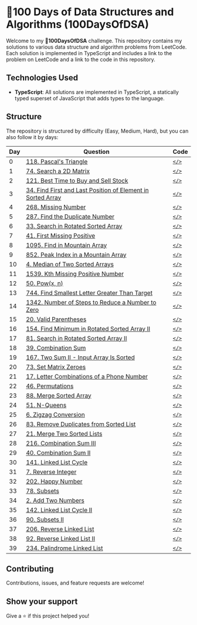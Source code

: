 # 🚀100 Days of Data Structures and Algorithms (100DaysOfDSA)

Welcome to my **🚀100DaysOfDSA** challenge. This repository contains my solutions to various data structure and algorithm problems from LeetCode. Each solution is implemented in TypeScript and includes a link to the problem on LeetCode and a link to the code in this repository.

## Technologies Used

- **TypeScript**: All solutions are implemented in TypeScript, a statically typed superset of JavaScript that adds types to the language.

## Structure

The repository is structured by difficulty (Easy, Medium, Hard), but you can also follow it by days:

| Day | Question | Code |
| --- | --- | --- |
| 0 | [118. Pascal's Triangle](https://leetcode.com/problems/pascals-triangle/) | [`</>`](/Easy/118%20Pascals%20Triangle.ts) |
| 1 | [74. Search a 2D Matrix](https://leetcode.com/problems/search-a-2d-matrix) | [`</>`](/Medium/74%20Search%20a%202D%20Matrix.ts) |
| 2 | [121. Best Time to Buy and Sell Stock](https://leetcode.com/problems/best-time-to-buy-and-sell-stock) | [`</>`](/Easy/121%20Best%20Time%20to%20Buy%20and%20Sell%20Stock.ts) |
| 3 | [34. Find First and Last Position of Element in Sorted Array](https://leetcode.com/problems/find-first-and-last-position-of-element-in-sorted-array) | [`</>`](/Medium/34%20Find%20First%20and%20Last%20Position%20of%20Element%20in%20Sorted%20Array.ts) |
| 4 | [268. Missing Number](https://leetcode.com/problems/missing-number) | [`</>`](/Easy/268%20Missing%20Number.ts) |
| 5 | [287. Find the Duplicate Number](https://leetcode.com/problems/find-the-duplicate-number) | [`</>`](/Medium/287%20Find%20the%20Duplicate%20Number.ts) |
| 6 | [33. Search in Rotated Sorted Array](https://leetcode.com/problems/search-in-rotated-sorted-array) | [`</>`](/Medium/33%20Search%20in%20Rotated%20Sorted%20Array.ts) |
| 7 | [41. First Missing Positive](https://leetcode.com/problems/first-missing-positive) | [`</>`](/Hard/41%20First%20Missing%20Positive.ts) |
| 8 | [1095. Find in Mountain Array](https://leetcode.com/problems/find-in-mountain-array/) | [`</>`](/Hard/1095%20Find%20in%20Mountain%20Array.ts) |
| 9 | [852. Peak Index in a Mountain Array](https://leetcode.com/problems/peak-index-in-a-mountain-array/description/) | [`</>`](/Medium/852%20Peak%20Index%20in%20a%20Mountain%20Array.ts) |
| 10 | [4. Median of Two Sorted Arrays](https://leetcode.com/problems/median-of-two-sorted-arrays/) | [`</>`](/Hard/4%20Median%20of%20Two%20Sorted%20Arrays.ts) |
| 11 | [1539. Kth Missing Positive Number](https://leetcode.com/problems/kth-missing-positive-number/description/) | [`</>`](/Easy/1539%20Kth%20Missing%20Positive%20Number.ts) |
| 12 | [50. Pow(x, n)](https://leetcode.com/problems/powx-n/description/) | [`</>`](</Medium//50%20Pow(x,%20n).ts>) |
| 13 | [744. Find Smallest Letter Greater Than Target](https://leetcode.com/problems/find-smallest-letter-greater-than-target/description/) | [`</>`](/Easy//744%20Find%20Smallest%20Letter%20Greater%20Than%20Target.ts) |
| 14 | [1342. Number of Steps to Reduce a Number to Zero](https://leetcode.com/problems/number-of-steps-to-reduce-a-number-to-zero/description/) | [`</>`](/Easy/1342%20Number%20of%20Steps%20to%20Reduce%20a%20Number%20to%20Zero.ts) |
| 15 | [20. Valid Parentheses](https://leetcode.com/problems/valid-parentheses/description/) | [`</>`](/Easy/20%20Valid%20Parentheses.ts) |
| 16 | [154. Find Minimum in Rotated Sorted Array II](https://leetcode.com/problems/find-minimum-in-rotated-sorted-array-ii/description/) | [`</>`](/Hard/154%20Find%20Minimum%20in%20Rotated%20Sorted%20Array%20II.ts) |
| 17 | [81. Search in Rotated Sorted Array II](https://leetcode.com/problems/search-in-rotated-sorted-array-ii/description/) | [`</>`](/Medium/81%20Search%20in%20Rotated%20Sorted%20Array%20II.ts) |
| 18 | [39. Combination Sum](https://leetcode.com/problems/combination-sum/description/) | [`</>`](/Medium/39%20Combination%20Sum.ts) |
| 19 | [167. Two Sum II - Input Array Is Sorted](https://leetcode.com/problems/two-sum-ii-input-array-is-sorted/description/) | [`</>`](/Medium/167%20Two%20Sum%20II%20-%20Input%20Array%20Is%20Sorted.ts) |
| 20 | [73. Set Matrix Zeroes](https://leetcode.com/problems/set-matrix-zeroes/description/) | [`</>`](/Medium//73%20Set%20Matrix%20Zeroes.ts) |
| 21 | [17. Letter Combinations of a Phone Number](https://leetcode.com/problems/letter-combinations-of-a-phone-number/description/) | [`</>`](/Medium//17%20Letter%20Combinations%20of%20a%20Phone%20Number.ts) |
| 22 | [46. Permutations](https://leetcode.com/problems/permutations/description/) | [`</>`](/Medium/46%20Permutations.ts) |
| 23 | [88. Merge Sorted Array](https://leetcode.com/problems/merge-sorted-array/description/) | [`</>`](/Easy/88%20Merge%20Sorted%20Array.ts) |
| 24 | [51. N-Queens](https://leetcode.com/problems/n-queens/description/) | [`</>`](/Hard/51%20N-Queens.ts) |
| 25 | [6. Zigzag Conversion](https://leetcode.com/problems/zigzag-conversion/description/) | [`</>`](/Medium/6%20Zigzag%20Conversion.ts) |
| 26 | [83. Remove Duplicates from Sorted List](https://leetcode.com/problems/remove-duplicates-from-sorted-list/description/) | [`</>`](/Easy/83%20Remove%20Duplicates%20from%20Sorted%20List.ts) |
| 27 | [21. Merge Two Sorted Lists](https://leetcode.com/problems/merge-two-sorted-lists/description/) | [`</>`](/Easy/21%20Merge%20Two%20Sorted%20Lists.ts) |
| 28 | [216. Combination Sum III](https://leetcode.com/problems/combination-sum-iii/description/) | [`</>`](/Medium/216%20Combination%20Sum%20III.ts) |
| 29 | [40. Combination Sum II](https://leetcode.com/problems/combination-sum-ii/description/) | [`</>`](/Medium/40%20Combination%20Sum%20II.ts) |
| 30 | [141. Linked List Cycle](https://leetcode.com/problems/linked-list-cycle/description/) | [`</>`](/Easy/141%20Linked%20List%20Cycle.ts) |
| 31 | [7. Reverse Integer](https://leetcode.com/problems/reverse-integer/description/) | [`</>`](/Medium/7%20Reverse%20Integer.ts) |
| 32 | [202. Happy Number](https://leetcode.com/problems/happy-number/description/) | [`</>`](/Easy/202%20Happy%20Number.ts) |
| 33 | [78. Subsets](https://leetcode.com/problems/subsets/description/) | [`</>`](/Medium/78%20Subsets.ts) |
| 34 | [2. Add Two Numbers](https://leetcode.com/problems/add-two-numbers/description/) | [`</>`](/Medium/2%20Add%20Two%20Numbers.ts) |
| 35 | [142. Linked List Cycle II](https://leetcode.com/problems/linked-list-cycle-ii/description/) | [`</>`](/Medium/142%20Linked%20List%20Cycle%20II.ts) |
| 36 | [90. Subsets II](https://leetcode.com/problems/subsets-ii/) | [`</>`](/Medium/90%20Subsets%20II.ts) |
| 37 | [206. Reverse Linked List](https://leetcode.com/problems/reverse-linked-list/description/) | [`</>`](/Easy/206%20Reverse%20Linked%20List.ts) |
| 38 | [92. Reverse Linked List II](https://leetcode.com/problems/reverse-linked-list-ii/description/) | [`</>`](/Medium/92%20Reverse%20Linked%20List%20II.ts) |
| 39 | [234. Palindrome Linked List](https://leetcode.com/problems/palindrome-linked-list/description/) | [`</>`](/Easy/234%20Palindrome%20Linked%20List.ts) |


## Contributing

Contributions, issues, and feature requests are welcome!

## Show your support

Give a ⭐️ if this project helped you!
